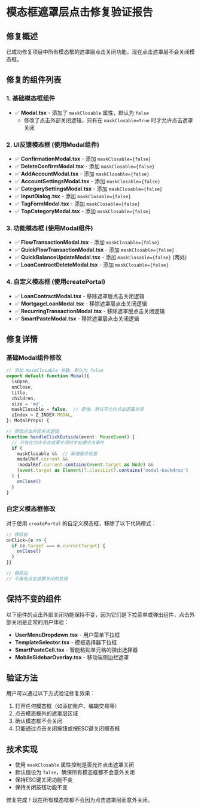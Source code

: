 # 模态框遮罩层点击修复验证报告

## 修复概述

已成功修复项目中所有模态框的遮罩层点击关闭功能，现在点击遮罩层不会关闭模态框。

## 修复的组件列表

### 1. 基础模态框组件

- ✅ **Modal.tsx** - 添加了 `maskClosable` 属性，默认为 `false`
  - 修改了点击外部关闭逻辑，只有在 `maskClosable=true` 时才允许点击遮罩关闭

### 2. UI反馈模态框 (使用Modal组件)

- ✅ **ConfirmationModal.tsx** - 添加 `maskClosable={false}`
- ✅ **DeleteConfirmModal.tsx** - 添加 `maskClosable={false}`
- ✅ **AddAccountModal.tsx** - 添加 `maskClosable={false}`
- ✅ **AccountSettingsModal.tsx** - 添加 `maskClosable={false}`
- ✅ **CategorySettingsModal.tsx** - 添加 `maskClosable={false}`
- ✅ **InputDialog.tsx** - 添加 `maskClosable={false}`
- ✅ **TagFormModal.tsx** - 添加 `maskClosable={false}`
- ✅ **TopCategoryModal.tsx** - 添加 `maskClosable={false}`

### 3. 功能模态框 (使用Modal组件)

- ✅ **FlowTransactionModal.tsx** - 添加 `maskClosable={false}`
- ✅ **QuickFlowTransactionModal.tsx** - 添加 `maskClosable={false}`
- ✅ **QuickBalanceUpdateModal.tsx** - 添加 `maskClosable={false}` (两处)
- ✅ **LoanContractDeleteModal.tsx** - 添加 `maskClosable={false}`

### 4. 自定义模态框 (使用createPortal)

- ✅ **LoanContractModal.tsx** - 移除遮罩层点击关闭逻辑
- ✅ **MortgageLoanModal.tsx** - 移除遮罩层点击关闭逻辑
- ✅ **RecurringTransactionModal.tsx** - 移除遮罩层点击关闭逻辑
- ✅ **SmartPasteModal.tsx** - 移除遮罩层点击关闭逻辑

## 修复详情

### 基础Modal组件修改

```typescript
// 添加 maskClosable 参数，默认为 false
export default function Modal({
  isOpen,
  onClose,
  title,
  children,
  size = 'md',
  maskClosable = false,  // 新增，默认不允许点击遮罩关闭
  zIndex = Z_INDEX.MODAL,
}: ModalProps) {

// 修改点击外部关闭逻辑
function handleClickOutside(event: MouseEvent) {
  // 只有在允许点击遮罩关闭时才处理点击事件
  if (
    maskClosable &&  // 新增条件检查
    modalRef.current &&
    !modalRef.current.contains(event.target as Node) &&
    (event.target as Element)?.classList?.contains('modal-backdrop')
  ) {
    onClose()
  }
}
```

### 自定义模态框修改

对于使用 `createPortal` 的自定义模态框，移除了以下代码模式：

```typescript
// 移除前
onClick={e => {
  if (e.target === e.currentTarget) {
    onClose()
  }
}}

// 移除后
// 不再有点击遮罩关闭的处理
```

## 保持不变的组件

以下组件的点击外部关闭功能保持不变，因为它们是下拉菜单或弹出组件，点击外部关闭是正常的用户体验：

- **UserMenuDropdown.tsx** - 用户菜单下拉框
- **TemplateSelector.tsx** - 模板选择器下拉框
- **SmartPasteCell.tsx** - 智能粘贴单元格的弹出选择器
- **MobileSidebarOverlay.tsx** - 移动端侧边栏遮罩

## 验证方法

用户可以通过以下方式验证修复效果：

1. 打开任何模态框（如添加账户、编辑交易等）
2. 点击模态框外的遮罩层区域
3. 确认模态框不会关闭
4. 只能通过点击关闭按钮或按ESC键关闭模态框

## 技术实现

- 使用 `maskClosable` 属性控制是否允许点击遮罩关闭
- 默认值设为 `false`，确保所有模态框都不会意外关闭
- 保持ESC键关闭功能不变
- 保持关闭按钮功能不变

修复完成！现在所有模态框都不会因为点击遮罩层而意外关闭。
